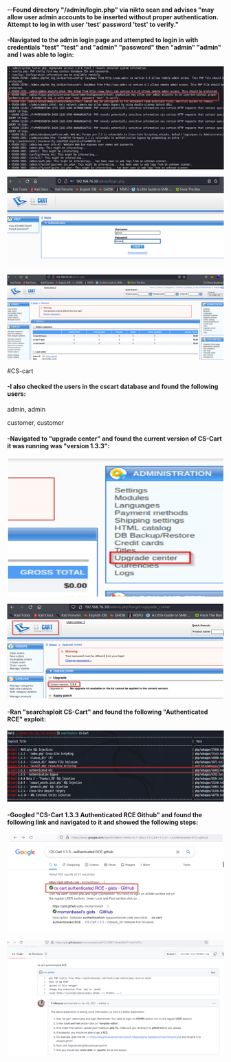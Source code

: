 #### --Found directory "/admin/login.php" via nikto scan and advises "may allow user admin accounts to be inserted without proper authentication. Attempt to log in with user 'test' password 'test' to verify."

#### -Navigated to the admin login page and attempted to login in with credentials "test" "test" and "admin" "password" then "admin" "admin" and I was able to login: 

![](../Pasted%20Images/Pasted%20image%2020220521183226.png)

![](../Pasted%20Images/Pasted%20image%2020220521183259.png)

![](../Pasted%20Images/Pasted%20image%2020220521183401.png)

#CS-cart

#### -I also checked the users in the cscart database and found the following users: 

admin, admin 

customer, customer 

#### -Navigated to "upgrade center" and found the current version of CS-Cart it was running was "version 1.3.3": 

![](../Pasted%20Images/Pasted%20image%2020220521184055.png)

![](../Pasted%20Images/Pasted%20image%2020220521184207.png)

#### -Ran "searchsploit CS-Cart" and found the following "Authenticated RCE" exploit: 

![](../Pasted%20Images/Pasted%20image%2020220521185015.png)

#### -Googled "CS-Cart 1.3.3 Authenticated RCE Github" and found the following link and navigated to it and showed the following steps: 

![](../Pasted%20Images/Pasted%20image%2020220521185108.png)

![](../Pasted%20Images/Pasted%20image%2020220521185153.png)



